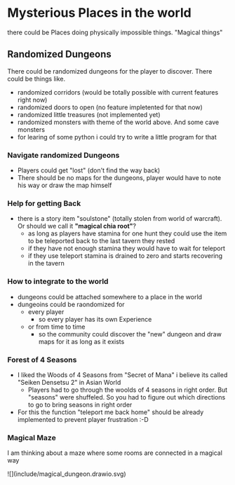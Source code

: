 # Mysterious Places in the world

there could be Places doing physically impossible things. "Magical things"

## Randomized Dungeons

There could be randomized dungeons for the player to discover. There could be things like.

- randomized corridors (would be totally possible with current features right now)
- randomized doors to open (no feature impletented for that now)
- randomized little treasures (not implemented yet)
- randomized monsters with theme of the world above. And some cave monsters
- for learing of some python i could try to write a little program for that


### Navigate randomized Dungeons

- Players could get "lost" (don't find the way back)
- There should be no maps for the dungeons, player would have to note his way or draw the map himself

### Help for getting Back

- there is a story item "soulstone" (totally stolen from world of warcraft). Or should we call it **"magical chia root"**?
    - as long as players have stamina for one hunt they could use the item to be teleported back to the last tavern they rested
    - if they have not enough stamina they would have to wait for teleport
    - if they use teleport stamina is drained to zero and starts recovering in the tavern

### How to integrate to the world

- dungeons could be attached somewhere to a place in the world
- dungeoins could be raondomized for
    - every player
      - so every player has its own Experience
    - or from time to time
      - so the community could discover the "new" dungeon and draw maps for it as long as it exists

### Forest of 4 Seasons

- I liked the Woods of 4 Seasons from "Secret of Mana" i believe its called "Seiken Densetsu 2" in Asian World
    - Players had to go through the woolds of 4 seasons in right order. But "seasons" were shuffeled. So you had to figure out which directions to go to bring seasons in right order
- For this the function "teleport me back home" should be already implemented to prevent player frustration :-D


### Magical Maze

I am thinking about a maze where some rooms are connected in a magical way

<div class="map_background" markdown="1" style="width:500px;">
![](include/magical_dungeon.drawio.svg)
</div>